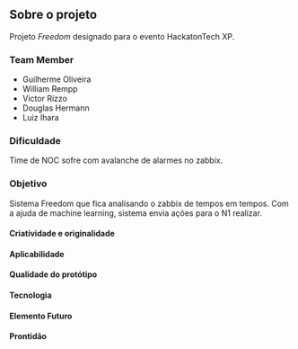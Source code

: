 ## Sobre o projeto

Projeto *Freedom* designado para o evento HackatonTech XP.

### Team Member

 - Guilherme Oliveira
 - William Rempp
 - Victor Rizzo
 - Douglas Hermann
 - Luiz Ihara

### Dificuldade

Time de NOC sofre com avalanche de alarmes no zabbix. 

### Objetivo

Sistema Freedom que fica analisando o zabbix de tempos em tempos. Com a ajuda de machine learning, sistema envia ações para o N1 realizar.

#### Criatividade e originalidade

#### Aplicabilidade

#### Qualidade do protótipo

#### Tecnologia

#### Elemento Futuro

#### Prontidão
